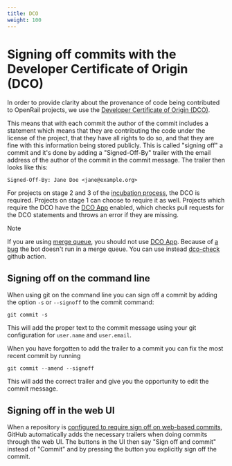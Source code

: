 ```yaml
---
title: DCO
weight: 100
---
```

# Signing off commits with the Developer Certificate of Origin (DCO)

In order to provide clarity about the provenance of code being contributed to OpenRail projects, we use the [Developer Certificate of Origin (DCO)](https://developercertificate.org/).

This means that with each commit the author of the commit includes a statement which means that they are contributing the code under the license of the project, that they have all rights to do so, and that they are fine with this information being stored publicly. This is called "signing off" a commit and it's done by adding a "Signed-Off-By" trailer with the email address of the author of the commit in the commit message. The trailer then looks like this:

    Signed-Off-By: Jane Doe <jane@example.org>

For projects on stage 2 and 3 of the [incubation process](https://github.com/OpenRailAssociation/technical-committee/blob/main/incubation-process.md), the DCO is required. Projects on stage 1 can choose to require it as well. Projects which require the DCO have the [DCO App](https://github.com/apps/dco) enabled, which checks pull requests for the DCO statements and throws an error if they are missing.

> [!NOTE]
> If you are using [merge queue](https://docs.github.com/en/repositories/configuring-branches-and-merges-in-your-repository/configuring-pull-request-merges/managing-a-merge-queue#about-merge-queues), you should not use [DCO App](https://github.com/apps/dco). Because of [a bug](https://github.com/dcoapp/app/issues/199) the bot doesn't run in a merge queue.
> You can use instead [dco-check](https://github.com/christophebedard/dco-check) github action.

## Signing off on the command line

When using git on the command line you can sign off a commit by adding the option `-s` or `--signoff` to the commit command:

    git commit -s

This will add the proper text to the commit message using your git configuration for `user.name` and `user.email`.

When you have forgotten to add the trailer to a commit you can fix the most recent commit by running

    git commit --amend --signoff

This will add the correct trailer and give you the opportunity to edit the commit message.

## Signing off in the web UI

When a repository is [configured to require sign off on web-based commits](https://github.blog/changelog/2022-06-08-admins-can-require-sign-off-on-web-based-commits/), GitHub automatically adds the necessary trailers when doing commits through the web UI. The buttons in the UI then say "Sign off and commit" instead of "Commit" and by pressing the button you explicitly sign off the commit.
